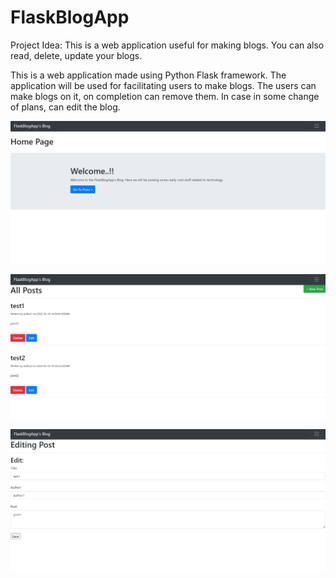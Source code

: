 # FlaskBlogApp


Project Idea:
This is a web application useful for making blogs. You can also read, delete, update your blogs.


This is a web application made using Python Flask framework. The application will be used for facilitating users to make blogs. The users can make blogs on it, on completion can remove them. In case in some change of plans, can edit the blog. 

![alt text](https://github.com/keerthan-sg/FlaskBlogApp/blob/main/screenshots/FlaskBlogApp_home_image.PNG)

![alt text](https://github.com/keerthan-sg/FlaskBlogApp/blob/main/screenshots/FlaskBlogApp_image.PNG)

![alt text](https://github.com/keerthan-sg/FlaskBlogApp/blob/main/screenshots/FlaskBlogApp_editpage_image.PNG)
